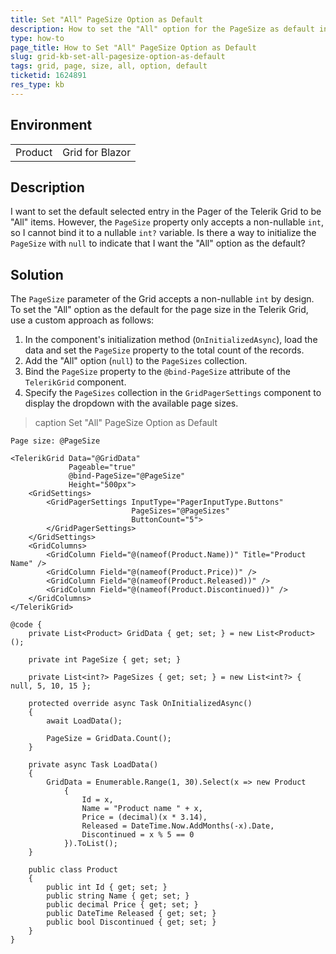 ```yaml
---
title: Set "All" PageSize Option as Default
description: How to set the "All" option for the PageSize as default in Telerik Grid for Blazor.
type: how-to
page_title: How to Set "All" PageSize Option as Default
slug: grid-kb-set-all-pagesize-option-as-default
tags: grid, page, size, all, option, default
ticketid: 1624891
res_type: kb
---
```


## Environment
<table>
	<tbody>
		<tr>
			<td>Product</td>
			<td>Grid for Blazor</td>
		</tr>
	</tbody>
</table>

## Description

I want to set the default selected entry in the Pager of the Telerik Grid to be "All" items. However, the `PageSize` property only accepts a non-nullable `int`, so I cannot bind it to a nullable `int?` variable. Is there a way to initialize the `PageSize` with `null` to indicate that I want the "All" option as the default?

## Solution

The `PageSize` parameter of the Grid accepts a non-nullable `int` by design. To set the "All" option as the default for the page size in the Telerik Grid, use a custom approach as follows:

1. In the component's initialization method (`OnInitializedAsync`), load the data and set the `PageSize` property to the total count of the records.
2. Add the "All" option (`null`) to the `PageSizes` collection.
3. Bind the `PageSize` property to the `@bind-PageSize` attribute of the `TelerikGrid` component.
4. Specify the `PageSizes` collection in the `GridPagerSettings` component to display the dropdown with the available page sizes.

>caption Set "All" PageSize Option as Default

```
Page size: @PageSize

<TelerikGrid Data="@GridData"
             Pageable="true"
             @bind-PageSize="@PageSize"
             Height="500px">
    <GridSettings>
        <GridPagerSettings InputType="PagerInputType.Buttons"
                           PageSizes="@PageSizes" 
                           ButtonCount="5">
        </GridPagerSettings>
    </GridSettings>
    <GridColumns>
        <GridColumn Field="@(nameof(Product.Name))" Title="Product Name" />
        <GridColumn Field="@(nameof(Product.Price))" />
        <GridColumn Field="@(nameof(Product.Released))" />
        <GridColumn Field="@(nameof(Product.Discontinued))" />
    </GridColumns>
</TelerikGrid>

@code {
    private List<Product> GridData { get; set; } = new List<Product>();

    private int PageSize { get; set; }

    private List<int?> PageSizes { get; set; } = new List<int?> { null, 5, 10, 15 };

    protected override async Task OnInitializedAsync()
    {
        await LoadData();

        PageSize = GridData.Count();
    }

    private async Task LoadData()
    {
        GridData = Enumerable.Range(1, 30).Select(x => new Product
            {
                Id = x,
                Name = "Product name " + x,
                Price = (decimal)(x * 3.14),
                Released = DateTime.Now.AddMonths(-x).Date,
                Discontinued = x % 5 == 0
            }).ToList();
    }

    public class Product
    {
        public int Id { get; set; }
        public string Name { get; set; }
        public decimal Price { get; set; }
        public DateTime Released { get; set; }
        public bool Discontinued { get; set; }
    }
}
```
